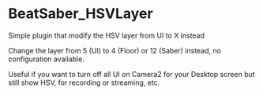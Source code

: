 # BeatSaber_HSVLayer
Simple plugin that modify the HSV layer from UI to X instead

Change the layer from 5 (UI) to 4 (Floor) or 12 (Saber) instead, no configuration available.

Useful if you want to turn off all UI on Camera2 for your Desktop screen but still show HSV, for recording or streaming, etc.
